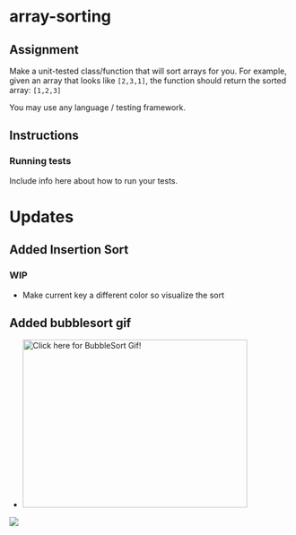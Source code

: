 # array-sorting
## Assignment
Make a unit-tested class/function that will sort arrays for you. For example, given an array that looks like `[2,3,1]`, the function should return the sorted array: `[1,2,3]`

You may use any language / testing framework.

## Instructions
### Running tests
Include info here about how to run your tests.


# Updates
## Added Insertion Sort
### WIP
 - Make current key a different color so visualize the sort


## Added bubblesort gif
 - <img src="https://ibb.co/ZXdw3cm" alt="Click here for BubbleSort Gif!" width="400" height="300">
 ![](https://ibb.co/ZXdw3cm)

 

